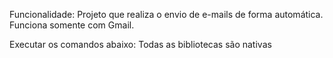Funcionalidade: Projeto que realiza o envio de e-mails de forma automática. Funciona somente com Gmail.

Executar os comandos abaixo: 
      Todas as bibliotecas são nativas


